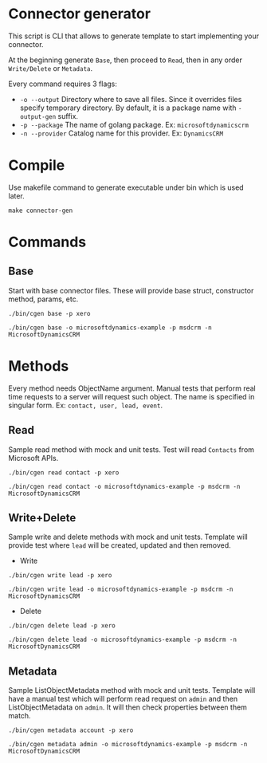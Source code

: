 
# Connector generator

This script is CLI that allows to generate template to start implementing your connector.

At the beginning generate `Base`, then proceed to `Read`, then in any order `Write/Delete` or `Metadata`.

Every command requires 3 flags:
* `-o --output` Directory where to save all files. Since it overrides files specify temporary directory. By default, it is a package name with `-output-gen` suffix.
* `-p --package` The name of golang package. Ex: `microsoftdynamicscrm`
* `-n --provider` Catalog name for this provider. Ex: `DynamicsCRM`

# Compile

Use makefile command to generate executable under bin which is used later.

```shell
make connector-gen
```

# Commands

## Base

Start with base connector files. These will provide base struct, constructor method, params, etc.

```shell
./bin/cgen base -p xero
```
```shell
./bin/cgen base -o microsoftdynamics-example -p msdcrm -n MicrosoftDynamicsCRM
```

# Methods

Every method needs ObjectName argument. 
Manual tests that perform real time requests to a server will request such object. The name is specified in singular form.
Ex: `contact, user, lead, event`. 

## Read 

Sample read method with mock and unit tests.
Test will read `Contacts` from Microsoft APIs.

```shell
./bin/cgen read contact -p xero
```
```shell
./bin/cgen read contact -o microsoftdynamics-example -p msdcrm -n MicrosoftDynamicsCRM
```

## Write+Delete

Sample write and delete methods with mock and unit tests.
Template will provide test where `lead` will be created, updated and then removed.

* Write
```shell
./bin/cgen write lead -p xero
```
```shell
./bin/cgen write lead -o microsoftdynamics-example -p msdcrm -n MicrosoftDynamicsCRM
```
* Delete
```shell
./bin/cgen delete lead -p xero
```
```shell
./bin/cgen delete lead -o microsoftdynamics-example -p msdcrm -n MicrosoftDynamicsCRM
```

## Metadata

Sample ListObjectMetadata method with mock and unit tests.
Template will have a manual test which will perform read request on `admin` and then ListObjectMetadata on `admin`.
It will then check properties between them match.

```shell
./bin/cgen metadata account -p xero
```
```shell
./bin/cgen metadata admin -o microsoftdynamics-example -p msdcrm -n MicrosoftDynamicsCRM
```

